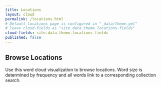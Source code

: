 ```yaml
---
title: Locations
layout: cloud
permalink: /locations.html
# Default locations page is configured in "_data/theme.yml"
# leave cloud-fields as "site.data.theme.locations-fields"
cloud-fields: site.data.theme.locations-fields
published: false
---
```


## Browse Locations

Use this word cloud visualization to browse locations.
Word size is determined by frequency and all words link to a corresponding collection search.
